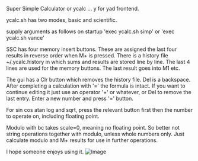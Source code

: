 Super Simple Calculator or ycalc ... y for yad frontend.

ycalc.sh has two modes, basic and scientific.

supply arguments as follows on startup
  'exec ycalc.sh simp' or 'exec ycalc.sh vance'

SSC has four memory insert buttons. These are assigned the last four results in reverse order when M+ is pressed. There is a history file ~/.ycalc.history
in which sums and results are stored line by line. The last 4 lines are used for the memory buttons. The last result goes into M1 etc.

The gui has a Clr button which removes the history file.
Del is a backspace. After completing a calculation with '=' the formula is intact. If you want to continue editing it just use an operator '+'
or whatever, or Del to remove the last entry. Enter a new number and press '=' button.

For sin cos atan log and sqrt, press the relevant button first then the number to operate on, including floating point.

Modulo with bc takes scale=0, meaning no floating point. So better not string operations together with modulo, unless whole numbers only.
Just calculate modulo and M+ results for use in further operations.

I hope someone enjoys using it.
![Image](https://github.com/user-attachments/assets/c5ee84f5-ecaf-4d1e-8c25-ab2a0eba0b9c)
